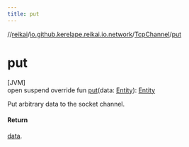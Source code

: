 ```yaml
---
title: put
---
```

//[reikai](../../../index.html)/[io.github.kerelape.reikai.io.network](../index.html)/[TcpChannel](index.html)/[put](put.html)



# put



[JVM]\
open suspend override fun [put](put.html)(data: [Entity](../../io.github.kerelape.reikai.core/-entity/index.html)): [Entity](../../io.github.kerelape.reikai.core/-entity/index.html)



Put arbitrary data to the socket channel.



#### Return



[data](put.html).




